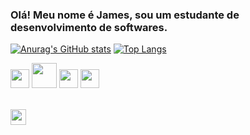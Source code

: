 

### Olá! Meu nome é James, sou um estudante de desenvolvimento de softwares.

[![Anurag's GitHub stats](https://github-readme-stats.vercel.app/api?username=james-saraiva&hide&theme=dark&show_icons=true&count_private=true)](https://github.com/anuraghazra/github-readme-stats) 
[![Top Langs](https://github-readme-stats.vercel.app/api/top-langs/?username=james-saraiva&layout=compact&theme=dark)](https://github.com/anuraghazra/github-readme-stats)

<i ><img height=30 src="https://cdn.jsdelivr.net/gh/devicons/devicon/icons/kotlin/kotlin-original.svg" /></i>
<i ><img height=40 src="https://cdn.jsdelivr.net/gh/devicons/devicon/icons/java/java-original.svg" /></i>
<i> <img height=30 src="https://cdn.jsdelivr.net/gh/devicons/devicon/icons/html5/html5-original.svg" /></i>
<i> <img height=30 src="https://cdn.jsdelivr.net/gh/devicons/devicon/icons/css3/css3-original.svg" /> </i>

<br><a href="https://www.linkedin.com/in/james-saraiva-5b9b62190/"><img height=25 src="https://img.shields.io/badge/LinkedIn-0077B5?style=for-the-badge&logo=linkedin&logoColor=white">
  
  






